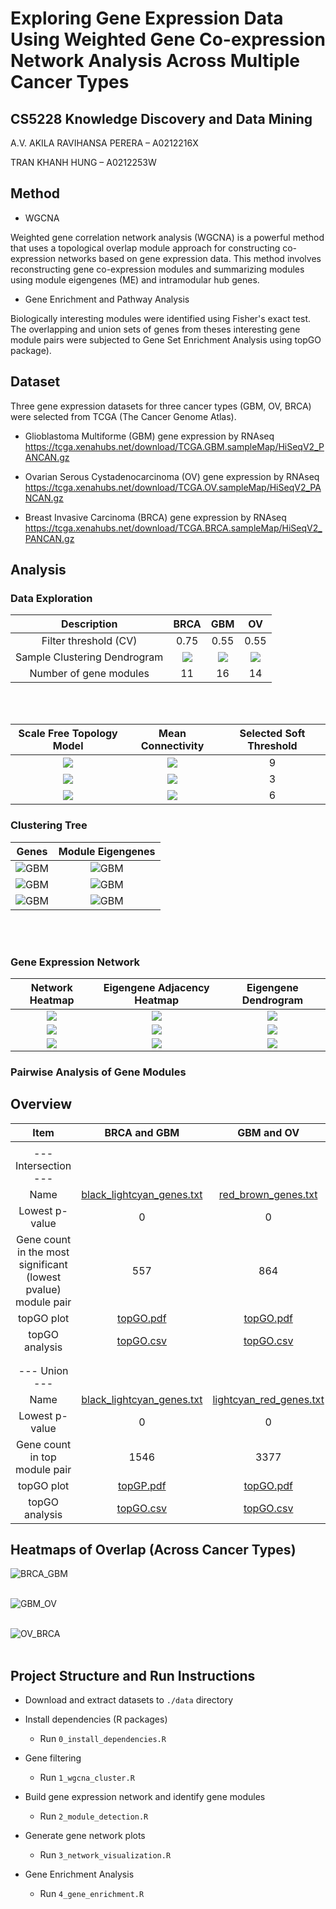 # Exploring Gene Expression Data Using Weighted Gene Co-expression Network Analysis Across Multiple Cancer Types

## CS5228 Knowledge Discovery and Data Mining
A.V. AKILA RAVIHANSA PERERA – A0212216X

TRAN KHANH HUNG – A0212253W


## Method

- WGCNA

Weighted gene correlation network analysis (WGCNA) is a powerful method that uses a topological overlap module approach 
for constructing co-expression networks based on gene expression data. This method involves reconstructing 
gene co-expression modules and summarizing modules using module eigengenes (ME) and intramodular hub genes.

- Gene Enrichment and Pathway Analysis

Biologically interesting modules were identified using Fisher's exact test. The overlapping and union sets of 
genes from theses interesting gene module pairs were subjected to Gene Set Enrichment Analysis using topGO package).

## Dataset

Three gene expression datasets for three cancer types (GBM, OV, BRCA) were selected from TCGA (The Cancer Genome Atlas).

 - Glioblastoma Multiforme (GBM) gene expression by RNAseq
 https://tcga.xenahubs.net/download/TCGA.GBM.sampleMap/HiSeqV2_PANCAN.gz
 
 - Ovarian Serous Cystadenocarcinoma (OV) gene expression by RNAseq
 https://tcga.xenahubs.net/download/TCGA.OV.sampleMap/HiSeqV2_PANCAN.gz
 
 - Breast Invasive Carcinoma (BRCA) gene expression by RNAseq
https://tcga.xenahubs.net/download/TCGA.BRCA.sampleMap/HiSeqV2_PANCAN.gz


## Analysis

###  Data Exploration 

Description     |     BRCA      |  GBM      | OV
:-------------------------:|:-------------------------:|:-------------------------:|:-------------------------:
Filter threshold (CV) | 0.75 | 0.55 | 0.55
Sample Clustering Dendrogram |  ![](results/1_Sample_Clustering_BRCA.png)  |  ![](results/1_Sample_Clustering_GBM.png) |  ![](results/1_Sample_Clustering_OV.png)
Number of gene modules | 11 | 16 | 14

<br/><br/>

Scale Free Topology Model       |  Mean Connectivity      | Selected Soft Threshold
:-------------------------:|:-------------------------:|:-------------------------:
![](results/2_SFTM_Fit_GBM.png)  |  ![](results/2_Mean_Connectivity_GBM.png) | 9
![](results/2_SFTM_Fit_OV.png)  |  ![](results/2_Mean_Connectivity_OV.png) | 3
![](results/2_SFTM_Fit_BRCA.png)  |  ![](results/2_Mean_Connectivity_BRCA.png) | 6


### Clustering Tree

Genes       |      Module Eigengenes
:-------------------------:|:-------------------------:
![GBM](results/2_Clustering_Tree_Genes_GBM.png) | ![GBM](results/2_Clustering_Tree_ME_GBM.png)
![GBM](results/2_Clustering_Tree_Genes_OV.png) | ![GBM](results/2_Clustering_Tree_ME_OV.png)
![GBM](results/2_Clustering_Tree_Genes_BRCA.png) | ![GBM](results/2_Clustering_Tree_ME_BRCA.png)

<br/><br/>

### Gene Expression Network

Network Heatmap       |      Eigengene Adjacency Heatmap      |      Eigengene Dendrogram
:-------------------------:|:-------------------------:|:-------------------------:
![](results/3_Network_heatmap_GBM.png) |  ![](results/3_Eigengene_heatmap_GBM.png)  |  ![](results/3_Eigengene_dendrogram_GBM.png)
![](results/3_Network_heatmap_OV.png) |  ![](results/3_Eigengene_heatmap_OV.png)  |  ![](results/3_Eigengene_dendrogram_OV.png)
![](results/3_Network_heatmap_BRCA.png) |  ![](results/3_Eigengene_heatmap_BRCA.png) |  ![](results/3_Eigengene_dendrogram_BRCA.png)


### Pairwise Analysis of Gene Modules

## Overview

Item                     | BRCA and GBM               |  GBM and OV               | OV and BRCA
:-----------------------:|:-------------------------:|:-------------------------:|:-------------------------:
|||
--- Intersection --- |||
Name | [black_lightcyan_genes.txt](results/4_BRCA_GBM_lowP_Intersection_P0_black_lightcyan_genes.txt) | [red_brown_genes.txt](results/4_GBM_OV_lowP_Intersection_P0_2-1_red_brown_genes.txt) | [grey_grey_genes.txt](results/4_OV_BRCA_lowP_Intersection_P2.79145715716079e-171_7-7_green_green_genes.txt) 
Lowest p-value | 0 | 0 | 0
Gene count in the most significant (lowest pvalue) module pair | 557 | 864 | 195
topGO plot | [topGO.pdf](results/4_BRCA_GBM_lowP_Intersection_black_lightcyan_topGOPlot_fullnames.pdf) | [topGO.pdf](results/4_GBM_OV_lowP_Intersection_lightcyan_red_topGOPlot_fullnames.pdf) | [topGO.pdf](results/4_OV_BRCA_lowP_Intersection_green_green_topGOPlot_fullnames.pdf)
topGO analysis | [topGO.csv](results/4_BRCA_GBM_lowP_Intersection_black_lightcyan_summary_topGO_analysis.csv) | [topGO.csv](results/4_GBM_OV_lowP_Intersection_lightcyan_red_summary_topGO_analysis.csv) | [topGO.csv](results/4_OV_BRCA_lowP_Intersection_green_green_summary_topGO_analysis.csv)
|||
|||
--- Union --- |||
Name | [black_lightcyan_genes.txt](results/4_BRCA_GBM_lowP_Union_P0_black_lightcyan_genes.txt) | [lightcyan_red_genes.txt](results/4_GBM_OV_lowP_Union_P0_lightcyan_red_genes.txt) | [grey_grey_genes.txt](results/4_OV_BRCA_lowP_Union_P0_grey_grey_genes.txt)
Lowest p-value | 0 | 0 | 0
Gene count in top module pair | 1546 | 3377 | 6766
topGO plot | [topGP.pdf](results/4_BRCA_GBM_lowP_Union_black_lightcyan_topGOPlot_fullnames.pdf) | [topGO.pdf](results/4_GBM_OV_lowP_Union_lightcyan_red_topGOPlot_fullnames.pdf) | [topGO.pdf](results/results/4_OV_BRCA_lowP_Union_grey_grey_topGOPlot_fullnames.pdf)
topGO analysis | [topGO.csv](results/4_BRCA_GBM_lowP_Union_black_lightcyan_summary_topGO_analysis.csv) | [topGO.csv](results/4_GBM_OV_lowP_Union_lightcyan_red_summary_topGO_analysis.csv) | [topGO.csv](results/4_OV_BRCA_lowP_Union_grey_grey_summary_topGO_analysis.csv)


## Heatmaps of Overlap (Across Cancer Types)

![BRCA_GBM](results/5_BRCA_GBM_heatmap_gene_module_pairs.png)
<br/><br/>

![GBM_OV](results/5_GBM_OV_heatmap_gene_module_pairs.png)
<br/><br/>

![OV_BRCA](results/5_OV_BRCA_heatmap_gene_module_pairs.png)
<br/><br/>


## Project Structure and Run Instructions

 - Download and extract datasets to `./data` directory
 - Install dependencies (R packages)
    - Run `0_install_dependencies.R`
    
 - Gene filtering
    - Run `1_wgcna_cluster.R`
    
 - Build gene expression network and identify gene modules
    - Run `2_module_detection.R`
    
 - Generate gene network plots 
    - Run `3_network_visualization.R`

 - Gene Enrichment Analysis
    - Run `4_gene_enrichment.R`
    
